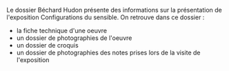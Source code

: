 Le dossier Béchard Hudon présente des informations sur la présentation de l'exposition Configurations du sensible. On retrouve dans ce dossier :

* la fiche technique d'une oeuvre
* un dossier de photographies de l'oeuvre
* un dossier de croquis
* un dossier de photographies des notes prises lors de la visite de l'exposition
